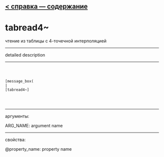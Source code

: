 [< справка — содержание](ceammc_lib.html)
---

# tabread4~


чтение из таблицы с 4-точечной интерполяцией

---

detailed description
<br>


---


```



[message_box(                                 
|
[tabread4~]


            
```

---
аргументы:

ARG_NAME: argument name<br>

---
свойства:

@property_name: property name<br>

